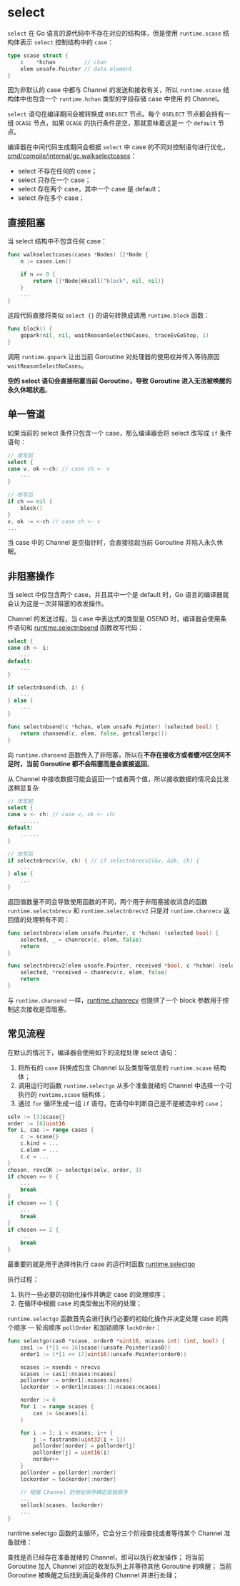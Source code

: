 # select

`select` 在 Go 语言的源代码中不存在对应的结构体，但是使用 `runtime.scase` 结构体表示 `select` 控制结构中的 `case`：
```go
type scase struct {
    c    *hchan         // chan
    elem unsafe.Pointer // data element
}
```

因为非默认的 case 中都与 Channel 的发送和接收有关，所以 `runtime.scase` 结构体中也包含一个 `runtime.hchan` 类型的字段存储 case 中使用
的 Channel。

`select` 语句在编译期间会被转换成 `OSELECT` 节点。每个 `OSELECT` 节点都会持有一组 `OCASE` 节点，如果 `OCASE` 的执行条件是空，那就意味着这是一
个 `default` 节点。

编译器在中间代码生成期间会根据 `select` 中 case 的不同对控制语句进行优化，[cmd/compile/internal/gc.walkselectcases](https://github.com/golang/go/blob/41d8e61a6b9d8f9db912626eb2bbc535e929fefc/src/cmd/compile/internal/gc/select.go#L108)：

- select 不存在任何的 case；
- select 只存在一个 case；
- select 存在两个 case，其中一个 case 是 default；
- select 存在多个 case；

## 直接阻塞
当 select 结构中不包含任何 case：

```go
func walkselectcases(cases *Nodes) []*Node {
	n := cases.Len()

	if n == 0 {
		return []*Node{mkcall("block", nil, nil)}
	}
	...
}
```

这段代码直接将类似 `select {}` 的语句转换成调用 `runtime.block` 函数：

```go
func block() {
	gopark(nil, nil, waitReasonSelectNoCases, traceEvGoStop, 1)
}
```

调用 `runtime.gopark` 让出当前 Goroutine 对处理器的使用权并传入等待原因 `waitReasonSelectNoCases`。

**空的 select 语句会直接阻塞当前 Goroutine，导致 Goroutine 进入无法被唤醒的永久休眠状态**。

## 单一管道
如果当前的 select 条件只包含一个 case，那么编译器会将 select 改写成 `if` 条件语句：

```go
// 改写前
select {
case v, ok <-ch: // case ch <- v
    ...    
}

// 改写后
if ch == nil {
    block()
}
v, ok := <-ch // case ch <- v
...
```

当 case 中的 Channel 是空指针时，会直接挂起当前 Goroutine 并陷入永久休眠。

## 非阻塞操作

当 select 中仅包含两个 case，并且其中一个是 default 时，Go 语言的编译器就会认为这是一次非阻塞的收发操作。

Channel 的发送过程，当 case 中表达式的类型是 OSEND 时，编译器会使用条件语句和 [runtime.selectnbsend](https://github.com/golang/go/blob/41d8e61a6b9d8f9db912626eb2bbc535e929fefc/src/runtime/chan.go#L686) 函数改写代码：

```go
select {
case ch <- i:
    ...
default:
    ...
}

if selectnbsend(ch, i) {
    ...
} else {
    ...
}
```

```go
func selectnbsend(c *hchan, elem unsafe.Pointer) (selected bool) {
	return chansend(c, elem, false, getcallerpc())
}
```

向 `runtime.chansend` 函数传入了非阻塞，所以在**不存在接收方或者缓冲区空间不足时，当前 Goroutine 都不会阻塞而是会直接返回**。

从 Channel 中接收数据可能会返回一个或者两个值，所以接收数据的情况会比发送稍显复杂

```go
// 改写前
select {
case v <- ch: // case v, ok <- ch:
    ......
default:
    ......
}

// 改写后
if selectnbrecv(&v, ch) { // if selectnbrecv2(&v, &ok, ch) {
    ...
} else {
    ...
}
```

返回值数量不同会导致使用函数的不同，两个用于非阻塞接收消息的函数 `runtime.selectnbrecv` 和 `runtime.selectnbrecv2` 只是对 `runtime.chanrecv`
返回值的处理稍有不同：

```go
func selectnbrecv(elem unsafe.Pointer, c *hchan) (selected bool) {
	selected, _ = chanrecv(c, elem, false)
	return
}

func selectnbrecv2(elem unsafe.Pointer, received *bool, c *hchan) (selected bool) {
	selected, *received = chanrecv(c, elem, false)
	return
}
```

与 `runtime.chansend` 一样，[runtime.chanrecv]() 也提供了一个 block 参数用于控制这次接收是否阻塞。

## 常见流程 

在默认的情况下，编译器会使用如下的流程处理 select 语句：

1. 将所有的 `case` 转换成包含 Channel 以及类型等信息的 `runtime.scase` 结构体；
2. 调用运行时函数 `runtime.selectgo` 从多个准备就绪的 Channel 中选择一个可执行的 `runtime.scase` 结构体；
3. 通过 `for` 循环生成一组 `if` 语句，在语句中判断自己是不是被选中的 `case`；

```go
selv := [3]scase{}
order := [6]uint16
for i, cas := range cases {
    c := scase{}
    c.kind = ...
    c.elem = ...
    c.c = ...
}
chosen, revcOK := selectgo(selv, order, 3)
if chosen == 0 {
    ...
    break
}
if chosen == 1 {
    ...
    break
}
if chosen == 2 {
    ...
    break
}
```

最重要的就是用于选择待执行 case 的运行时函数 [runtime.selectgo](https://github.com/golang/go/blob/41d8e61a6b9d8f9db912626eb2bbc535e929fefc/src/runtime/select.go#L121)

执行过程：

1. 执行一些必要的初始化操作并确定 case 的处理顺序；
2. 在循环中根据 case 的类型做出不同的处理；

`runtime.selectgo` 函数首先会进行执行必要的初始化操作并决定处理 case 的两个顺序 — 轮询顺序 `pollOrder` 和加锁顺序 `lockOrder`：

```go
func selectgo(cas0 *scase, order0 *uint16, ncases int) (int, bool) {
    cas1 := (*[1 << 16]scase)(unsafe.Pointer(cas0))
    order1 := (*[1 << 17]uint16)(unsafe.Pointer(order0))

    ncases := nsends + nrecvs
    scases := cas1[:ncases:ncases]
    pollorder := order1[:ncases:ncases]
    lockorder := order1[ncases:][:ncases:ncases]

    norder := 0
    for i := range scases {
        cas := &scases[i]
    }

    for i := 1; i < ncases; i++ {
        j := fastrandn(uint32(i + 1))
        pollorder[norder] = pollorder[j]
        pollorder[j] = uint16(i)
        norder++
    }
    pollorder = pollorder[:norder]
    lockorder = lockorder[:norder]

    // 根据 Channel 的地址排序确定加锁顺序
    ...
    sellock(scases, lockorder)
    ...
}
```

runtime.selectgo 函数的主循环，它会分三个阶段查找或者等待某个 Channel 准备就绪：

查找是否已经存在准备就绪的 Channel，即可以执行收发操作；
将当前 Goroutine 加入 Channel 对应的收发队列上并等待其他 Goroutine 的唤醒；
当前 Goroutine 被唤醒之后找到满足条件的 Channel 并进行处理；